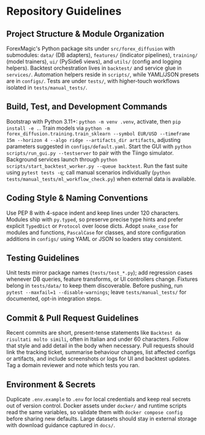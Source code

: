 # Repository Guidelines

## Project Structure & Module Organization
ForexMagic's Python package sits under `src/forex_diffusion` with submodules: `data/` (DB adapters), `features/` (indicator pipelines), `training/` (model trainers), `ui/` (PySide6 views), and `utils/` (config and logging helpers). Backtest orchestration lives in `backtest/` and service glue in `services/`. Automation helpers reside in `scripts/`, while YAML/JSON presets are in `configs/`. Tests are under `tests/`, with higher-touch workflows isolated in `tests/manual_tests/`.

## Build, Test, and Development Commands
Bootstrap with Python 3.11+: `python -m venv .venv`, activate, then `pip install -e .`. Train models via `python -m forex_diffusion.training.train_sklearn --symbol EUR/USD --timeframe 15m --horizon 4 --algo ridge --artifacts_dir artifacts`, adjusting parameters suggested in `configs/default.yaml`. Start the GUI with `python scripts/run_gui.py --testserver` to pair with the Tiingo simulator. Background services launch through `python scripts/start_backtest_worker.py --queue backtest`. Run the fast suite using `pytest tests -q`; call manual scenarios individually (`python tests/manual_tests/ml_workflow_check.py`) when external data is available.

## Coding Style & Naming Conventions
Use PEP 8 with 4-space indent and keep lines under 120 characters. Modules ship with `py.typed`, so preserve precise type hints and prefer explicit `TypedDict` or `Protocol` over loose dicts. Adopt `snake_case` for modules and functions, `PascalCase` for classes, and store configuration additions in `configs/` using YAML or JSON so loaders stay consistent.

## Testing Guidelines
Unit tests mirror package names (`tests/test_*.py`); add regression cases whenever DB queries, feature transforms, or UI controllers change. Fixtures belong in `tests/data/` to keep them discoverable. Before pushing, run `pytest --maxfail=1 --disable-warnings`; leave `tests/manual_tests/` for documented, opt-in integration steps.

## Commit & Pull Request Guidelines
Recent commits are short, present-tense statements like `Backtest da risultati molto simili`, often in Italian and under 60 characters. Follow that style and add detail in the body when necessary. Pull requests should link the tracking ticket, summarise behaviour changes, list affected configs or artifacts, and include screenshots or logs for UI and backtest updates. Tag a domain reviewer and note which tests you ran.

## Environment & Secrets
Duplicate `.env.example` to `.env` for local credentials and keep real secrets out of version control. Docker assets under `docker/` and runtime scripts read the same variables, so validate them with `docker compose config` before sharing new defaults. Large datasets should stay in external storage with download guidance captured in `docs/`.
